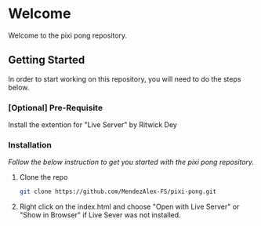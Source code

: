 # Welcome
Welcome to the pixi pong repository.


## Getting Started

In order to start working on this repository, you will need to do the steps below.

### [Optional] Pre-Requisite
Install the extention for "Live Server" by Ritwick Dey

### Installation

_Follow the below instruction to get you started with the pixi pong repository._

1. Clone the repo
   ```sh
   git clone https://github.com/MendezAlex-FS/pixi-pong.git
   ```
1. Right click on the index.html and choose "Open with Live Server" or "Show in Browser" if Live Sever was not installed.
